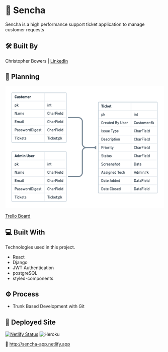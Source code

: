# 🌱 Sencha

Sencha is a high performance support ticket application to manage customer requests


## 🛠 Built By

Christopher Bowers | [LinkedIn](https://linkedin.com/in/christopher-bowers-dev)


## 📝 Planning

![ERD](https://raw.githubusercontent.com/christopherbowers/sencha/main/assets/ERD.png "Sencha Entity Relationship Diagram")

[Trello Board](https://trello.com/b/1aJVGozb/sencha "Sencha Trello Board")


## 💻 Built With

Technologies used in this project.

- React
- Django
- JWT Authentication
- postgreSQL
- styled-components


## ⚙️ Process

- Trunk Based Development with Git


## 🚀 Deployed Site

[![Netlify Status](https://api.netlify.com/api/v1/badges/1b5e2551-66b2-46ea-b65f-d4f5fbf55cff/deploy-status)](https://app.netlify.com/sites/sencha-app/deploys)
 ![Heroku](https://pyheroku-badge.herokuapp.com/?app=senchaapi)

🔗 <http://sencha-app.netlify.app>
